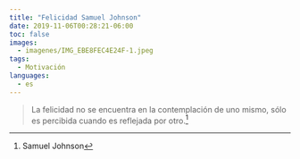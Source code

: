 ```yaml
---
title: "Felicidad Samuel Johnson"
date: 2019-11-06T00:28:21-06:00
toc: false
images:
  - imagenes/IMG_EBE8FEC4E24F-1.jpeg
tags:
  - Motivación
languages:
  - es
---
```


> La felicidad no se encuentra en la contemplación de uno mismo, sólo es percibida cuando es reflejada por otro.[^1]

[^1]: Samuel Johnson

